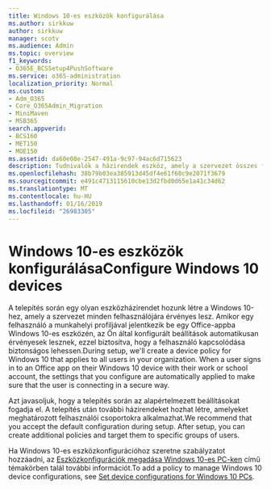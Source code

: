 ```yaml
---
title: Windows 10-es eszközök konfigurálása
ms.author: sirkkuw
author: sirkkuw
manager: scotv
ms.audience: Admin
ms.topic: overview
f1_keywords:
- O365E_BCSSetup4PushSoftware
ms.service: o365-administration
localization_priority: Normal
ms.custom:
- Adm_O365
- Core_O365Admin_Migration
- MiniMaven
- MSB365
search.appverid:
- BCS160
- MET150
- MOE150
ms.assetid: da60e08e-2547-491a-9c97-94ac6d715623
description: Tudnivalók a házirendek eszköz, amely a szervezet összes felhasználójára érvényes Windows-10.
ms.openlocfilehash: 38b79b03ea385913d45df4e61f60c9e2071f3679
ms.sourcegitcommit: e491c4713115610cbe13d2fbd0d65e1a41c34d62
ms.translationtype: MT
ms.contentlocale: hu-HU
ms.lasthandoff: 01/16/2019
ms.locfileid: "26983305"
---
```

# <a name="configure-windows-10-devices"></a><span data-ttu-id="61a9d-103">Windows 10-es eszközök konfigurálása</span><span class="sxs-lookup"><span data-stu-id="61a9d-103">Configure Windows 10 devices</span></span>

<span data-ttu-id="61a9d-p101">A telepítés során egy olyan eszközházirendet hozunk létre a Windows 10-hez, amely a szervezet minden felhasználójára érvényes lesz. Amikor egy felhasználó a munkahelyi profiljával jelentkezik be egy Office-appba Windows 10-es eszközén, az Ön által konfigurált beállítások automatikusan érvényesek lesznek, ezzel biztosítva, hogy a felhasználó kapcsolódása biztonságos lehessen.</span><span class="sxs-lookup"><span data-stu-id="61a9d-p101">During setup, we'll create a device policy for Windows 10 that applies to all users in your organization. When a user signs in to an Office app on their Windows 10 device with their work or school account, the settings that you configure are automatically applied to make sure that the user is connecting in a secure way.</span></span>
  
<span data-ttu-id="61a9d-p102">Azt javasoljuk, hogy a telepítés során az alapértelmezett beállításokat fogadja el. A telepítés után további házirendeket hozhat létre, amelyeket meghatározott felhasználói csoportokra alkalmazhat.</span><span class="sxs-lookup"><span data-stu-id="61a9d-p102">We recommend that you accept the default configuration during setup. After setup, you can create additional policies and target them to specific groups of users.</span></span>
  
<span data-ttu-id="61a9d-108">Ha Windows 10-es eszközkonfigurációhoz szeretne szabályzatot hozzáadni, az [Eszközkonfigurációk megadása Windows 10-es PC-ken](protection-settings-for-windows-10-pcs.md) című témakörben talál további információt.</span><span class="sxs-lookup"><span data-stu-id="61a9d-108">To add a policy to manage Windows 10 device configurations, see [Set device configurations for Windows 10 PCs](protection-settings-for-windows-10-pcs.md).</span></span>
  

